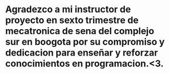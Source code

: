 # Agradezco a mi instructor de proyecto en sexto trimestre de mecatronica de sena del complejo sur en boogota por su compromiso y dedicacion para enseñar y reforzar conocimientos en programacion.<3.
